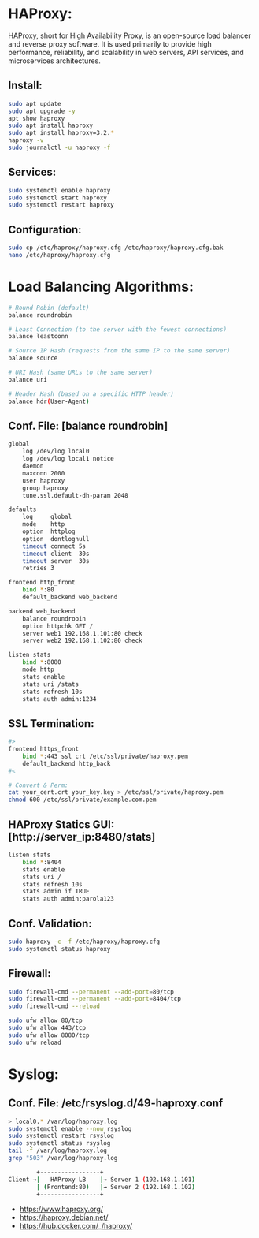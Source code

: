# HAProxy:
HAProxy, short for High Availability Proxy, is an open-source load balancer and reverse proxy software. It is used primarily to provide high performance, reliability, and scalability in web servers, API services, and microservices architectures.

## Install:
```sh
sudo apt update
sudo apt upgrade -y
apt show haproxy
sudo apt install haproxy
sudo apt install haproxy=3.2.*
haproxy -v
sudo journalctl -u haproxy -f
```

## Services:
```sh
sudo systemctl enable haproxy
sudo systemctl start haproxy
sudo systemctl restart haproxy
```

## Configuration:

```sh
sudo cp /etc/haproxy/haproxy.cfg /etc/haproxy/haproxy.cfg.bak
nano /etc/haproxy/haproxy.cfg
```
# Load Balancing Algorithms:
```sh
# Round Robin (default)
balance roundrobin

# Least Connection (to the server with the fewest connections)
balance leastconn

# Source IP Hash (requests from the same IP to the same server)
balance source

# URI Hash (same URLs to the same server)
balance uri

# Header Hash (based on a specific HTTP header)
balance hdr(User-Agent)
```

## Conf. File: [balance roundrobin]
```sh
global
    log /dev/log local0
    log /dev/log local1 notice
    daemon
    maxconn 2000
    user haproxy
    group haproxy
    tune.ssl.default-dh-param 2048

defaults
    log     global
    mode    http
    option  httplog
    option  dontlognull
    timeout connect 5s
    timeout client  30s
    timeout server  30s
    retries 3

frontend http_front
    bind *:80
    default_backend web_backend

backend web_backend
    balance roundrobin
    option httpchk GET /
    server web1 192.168.1.101:80 check
    server web2 192.168.1.102:80 check

listen stats
    bind *:8080
    mode http
    stats enable
    stats uri /stats
    stats refresh 10s
    stats auth admin:1234
```

## SSL Termination:
```sh
#>
frontend https_front
    bind *:443 ssl crt /etc/ssl/private/haproxy.pem
    default_backend http_back
#<

# Convert & Perm:
cat your_cert.crt your_key.key > /etc/ssl/private/haproxy.pem
chmod 600 /etc/ssl/private/example.com.pem
```

## HAProxy Statics GUI: [http://server_ip:8480/stats]
```sh
listen stats
    bind *:8404
    stats enable
    stats uri /
    stats refresh 10s
    stats admin if TRUE
    stats auth admin:parola123
```

## Conf. Validation:
```sh
sudo haproxy -c -f /etc/haproxy/haproxy.cfg
sudo systemctl status haproxy
```

## Firewall:
```sh
sudo firewall-cmd --permanent --add-port=80/tcp
sudo firewall-cmd --permanent --add-port=8404/tcp
sudo firewall-cmd --reload

sudo ufw allow 80/tcp
sudo ufw allow 443/tcp
sudo ufw allow 8080/tcp
sudo ufw reload
```

# Syslog:
## Conf. File: /etc/rsyslog.d/49-haproxy.conf
```sh
> local0.* /var/log/haproxy.log
sudo systemctl enable --now rsyslog
sudo systemctl restart rsyslog
sudo systemctl status rsyslog
tail -f /var/log/haproxy.log
grep "503" /var/log/haproxy.log
```
```sh
        +-----------------+
Client →|   HAProxy LB    |→ Server 1 (192.168.1.101)
        | (Frontend:80)   |→ Server 2 (192.168.1.102)
        +-----------------+
```

- https://www.haproxy.org/
- https://haproxy.debian.net/
- https://hub.docker.com/_/haproxy/
